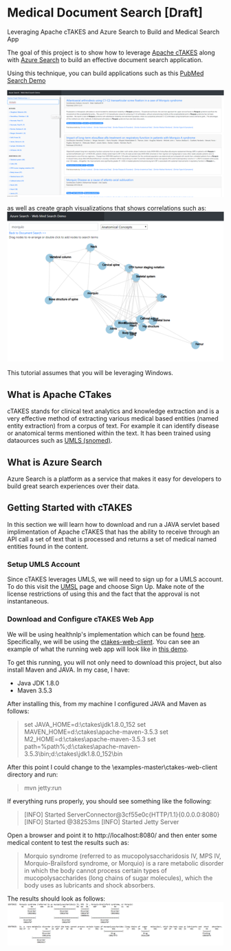 # Medical Document Search [Draft]
Leveraging Apache cTAKES and Azure Search to Build and Medical Search App

The goal of this project is to show how to leverage [Apache cTAKES](http://ctakes.apache.org/) along with [Azure Search](https://azure.microsoft.com/en-us/services/search/) to build an effective document search application.  

Using this technique, you can build applications such as this [PubMed Search Demo](http://webmedsearch.azurewebsites.net)

![Medical NER Search Demo of PubMed](https://raw.githubusercontent.com/liamca/medical-ner-search/master/pubmed_search_demo.png)

as well as create graph visualizations that shows correlations such as: 
![Medical NER Search Graph Demo of PubMed](https://raw.githubusercontent.com/liamca/medical-ner-search/master/medical_search_graph.png)

This tutorial assumes that you will be leveraging Windows.

## What is Apache CTakes
cTAKES stands for clinical text analytics and knowledge extraction and is a very effective method of extracting various medical based entities (named entity extraction) from a corpus of text.  For example it can identify disease or anatomical terms mentioned within the text.  It has been trained using dataources such as [UMLS (snomed)](https://www.nlm.nih.gov/healthit/snomedct/).

## What is Azure Search
Azure Search is a platform as a service that makes it easy for developers to build great search experiences over their data.  

## Getting Started with cTAKES
In this section we will learn how to download and run a JAVA servlet based implimentation of Apache cTAKES that has the ability to receive through an API call a set of text that is processed and returns a set of medical named entities found in the content.

### Setup UMLS Account
Since cTAKES leverages UMLS, we will need to sign up for a UMLS account.  To do this visit the [UMSL](https://www.nlm.nih.gov/research/umls/) page and choose Sign Up.  Make note of the license restrictions of using this and the fact that the approval is not instantaneous.

### Download and Configure cTAKES Web App
We will be using healthnlp's implementation which can be found [here](https://github.com/healthnlp/examples).  Specifically, we will be using the [ctakes-web-client](https://github.com/healthnlp/examples/tree/master/ctakes-web-client).  You can see an example of what the running web app will look like in [this demo](http://54.68.117.30:8080/index.jsp).

To get this running, you will not only need to download this project, but also install Maven and JAVA.  In my case, I have:
* Java JDK 1.8.0
* Maven 3.5.3

After installing this, from my machine I configured JAVA and Maven as follows:

> set JAVA_HOME=d:\ctakes\jdk1.8.0_152
> set MAVEN_HOME=d:\ctakes\apache-maven-3.5.3
> set M2_HOME=d:\ctakes\apache-maven-3.5.3
> set path=%path%;d:\ctakes\apache-maven-3.5.3\bin;d:\ctakes\jdk1.8.0_152\bin

After this point I could change to the \examples-master\ctakes-web-client directory and run:
> mvn jetty:run

If everything runs properly, you should see something like the following: 
> [INFO] Started ServerConnector@3cf55e0c{HTTP/1.1}{0.0.0.0:8080}
> [INFO] Started @38253ms
> [INFO] Started Jetty Server

Open a browser and point it to http://localhost:8080/ and then enter some medical content to test the results such as: 
> Morquio syndrome (referred to as mucopolysaccharidosis IV, MPS IV, Morquio-Brailsford syndrome, or Morquio) is a rare metabolic disorder in which the body cannot process certain types of mucopolysaccharides (long chains of sugar molecules), which the body uses as lubricants and shock absorbers.

The results should look as follows:
![Medical NER Example using cTAKES](https://raw.githubusercontent.com/liamca/medical-ner-search/master/medical_ner_example.png)
